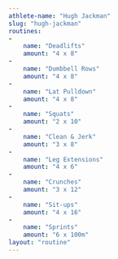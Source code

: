 ```yaml
---
athlete-name: "Hugh Jackman"
slug: "hugh-jackman"
routines:
-
    name: "Deadlifts"
    amount: "4 x 8"
-
    name: "Dumbbell Rows"
    amount: "4 x 8"
-
    name: "Lat Pulldown"
    amount: "4 x 8"
-
    name: "Squats"
    amount: "2 x 10"
-
    name: "Clean & Jerk"
    amount: "3 x 8"
-
    name: "Leg Extensions"
    amount: "4 x 6"
-
    name: "Crunches"
    amount: "3 x 12"
-
    name: "Sit-ups"
    amount: "4 x 16"
-
    name: "Sprints"
    amount: "6 x 100m"
layout: "routine"
---
```

